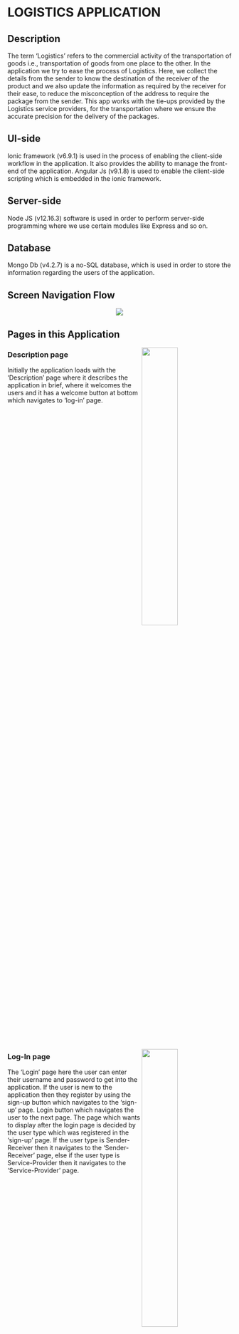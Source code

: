 # LOGISTICS APPLICATION
## Description

The term ‘Logistics’ refers to the commercial activity of the transportation of goods i.e., transportation of goods from one place to the other. In the application we try to ease the process of Logistics. Here, we collect the details from the sender to know the destination of the receiver of the product and we also update the information as required by the receiver for their ease, to reduce the misconception of the address to require the package from the sender. This app works with the tie-ups provided by the Logistics service providers, for the transportation where we ensure the accurate precision for the delivery of the packages.

## UI-side

Ionic framework (v6.9.1) is used in the process of enabling the client-side workflow in the application. It also provides the ability to manage the front-end of the application.
Angular Js (v9.1.8) is used to enable the client-side scripting which is embedded in the ionic framework.

## Server-side

Node JS (v12.16.3) software is used in order to perform server-side programming where we use certain modules like Express and so on.

## Database

Mongo Db (v4.2.7) is a no-SQL database, which is used in order to store the information regarding the users of the application.

## Screen Navigation Flow

<p align="center">
<img src="https://github.com/bala-arun-s/newlogistics/blob/master/raw/Screen%20Navigation%20Flow%20.png">
</p>

## Pages in this Application

<img src="https://github.com/bala-arun-s/newlogistics/blob/master/raw/Description%20page.png" width="40%" align="right">

### Description page
Initially the application loads with the ‘Description’ page where it describes the application in brief, where it welcomes the users and it has a welcome button at bottom which navigates to ‘log-in’ page.
<table> <tr></tr> </table>

<img src="https://github.com/bala-arun-s/newlogistics/blob/master/raw/Log-In%20page.png" width="40%" align="right">

### Log-In page
The ‘Login’ page here the user can enter their username and password to get into the application. If the user is new to the application then they register by using the sign-up button which navigates to the ‘sign-up’ page.
Login button which navigates the user to the next page.
The page which wants to display after the login page is decided by the user type which was registered in the ‘sign-up’ page. If the user type is Sender-Receiver then it navigates to the ‘Sender-Receiver’ page, else if the user type is Service-Provider then it navigates to the ‘Service-Provider’ page.
<table> <tr></tr> </table>

<img src="https://github.com/bala-arun-s/newlogistics/blob/master/raw/Sign-Up%20page.png" width="40%" align="right">

### Sign-Up page
In this page the user can register by entering their user data such as user name, mobile no, email id, password and select the user type.
The ‘User Type’ is divided into ‘Service-Provider’, ‘Sender-Receiver’ where the user chooses one from it. 
If the user is a normal client, like people using this app then the user must choose ‘Sender-Receiver’.
If the user is working in a Logistic service providing company which is already tie-upped to this app, then the user must choose ‘Service-Provider’. 
Sign up button which works the same as the Login button which navigates the user to the next page.
The page which wants to display after the login page is decided by the user type which was registered in this page at user type select option. If the user type is Sender-Receiver then it navigates to ‘Sender-Receiver’ page, else if the user type is Service-Provider then it navigates to the ‘Service-Provider’ page
<img src="https://github.com/bala-arun-s/newlogistics/blob/master/raw/Sign-Up%20page.select%20one.png" width="40%">
<table> <tr></tr> </table>

### Tab pages
There are two-tab pages Sender-Receiver page and Service-Provider page. These pages hold super tabs which can help to navigate between pages by clicking the tab name and also allows swipe between pages.

<img src="https://github.com/bala-arun-s/newlogistics/blob/master/raw/Sender-Receiver%20pages.png" width="40%" align="right">

### Sender-Receiver pages
Tab placed in this page is used to navigate between the About, Receiver and Sender page.

<img src="https://github.com/bala-arun-s/newlogistics/blob/master/raw/Service-Provider%20pages.png" width="40%" align="right">

### Service-Provider pages
Tab placed in this page is used to navigate between the About, Item-list and History page.
<table> <tr></tr> </table>

<img src="https://github.com/bala-arun-s/newlogistics/blob/master/raw/About%20page.png" width="40%" align="right">

### About page
This page is common to both the user type Sender-Receiver page and Service-Provider. It used to show the user data such as user name, mobile no, Gmail, user-type. It also has two buttons, a logout button is used to logout the user from the application and navigate to the login page, another button is edit button is used to modify the user data.
<table> <tr></tr> </table>

<img src="https://github.com/bala-arun-s/newlogistics/blob/master/raw/Receiver%20page.png" width="40%" align="right">

### Receiver page
This page is used to show the current status of the packages which is currently on the movement to the user. And also shows the received packages like the history.
<table> <tr></tr> </table>

<img src="https://github.com/bala-arun-s/newlogistics/blob/master/raw/Sender%20page.png" width="40%" align="right">

### Sender page
This page is used to show the current status of the packages which is currently on the movement to the receiver by this user. And also shows the delivered packages like the history.
Floating button which is located at the bottom right corner of the page is used to load the ‘goods-to-send’ page under the sender tab.
<table> <tr></tr> </table>

<img src="https://github.com/bala-arun-s/newlogistics/blob/master/raw/Goods-to-send%20page.png" width="40%" align="right">

### Goods-to-send page
This page loads under the sender tab. Here users can enter sender and receiver information for new goods which are sent by the user.
<table> <tr></tr> </table>

<img src="https://github.com/bala-arun-s/newlogistics/blob/master/raw/Item-list%20page.png" width="40%" align="right">

### Item-list page
This page is provided to ‘Service Provider’ users, which enables them to remember the items which are all going to be delivered by them. It is provided with the ‘Delivered’ button on each item, which is clicked once the package is delivered to the client.
<table> <tr></tr> </table>

<img src="https://github.com/bala-arun-s/newlogistics/blob/master/raw/History%20Page.png" width="40%" align="right">

### History Page
In this page, the ‘Service Provider’ users are enabled to view the ‘Delivered’ items which are previously delivered to their clients by them. It is stored in the database, to maintain a record of the delivery of the goods provided by them.
<table> <tr></tr> </table>






<table>
  <tr>
    <td></td>
     <td></td>
  </tr>
  </table>
